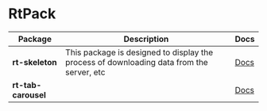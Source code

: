 # RtPack

| Package             | Description                                                                              | Docs                                                                               |
|---------------------|------------------------------------------------------------------------------------------|------------------------------------------------------------------------------------|
| **rt-skeleton**     | This package is designed to display the process of downloading data from the server, etc | [Docs](https://github.com/regulus-team/rt-pack/tree/main/projects/rt-skeleton)     |
| **rt-tab-carousel** |                                                                                          | [Docs](https://github.com/regulus-team/rt-pack/tree/main/projects/rt-tab-carousel) |
